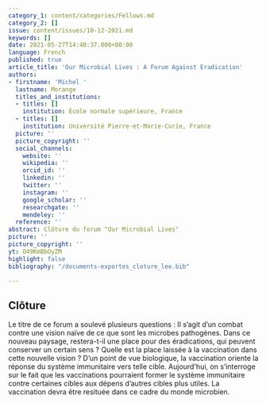 ```yaml
---
category_1: content/categories/Fellows.md
category_2: []
issue: content/issues/10-12-2021.md
keywords: []
date: 2021-05-27T14:40:37.000+00:00
language: French
published: true
article_title: 'Our Microbial Lives : A Forum Against Eradication'
authors:
- firstname: 'Michel '
  lastname: Morange
  titles_and_institutions:
  - titles: []
    institution: École normale supérieure, France
  - titles: []
    institution: Université Pierre-et-Marie-Curie, France
  picture: ''
  picture_copyright: ''
  social_channels:
    website: ''
    wikipedia: ''
    orcid_id: ''
    linkedin: ''
    twitter: ''
    instagram: ''
    google_scholar: ''
    researchgate: ''
    mendeley: ''
  reference: ''
abstract: Clôture du forum "Our Microbial Lives"
picture: ''
picture_copyright: ''
yt: O49KmBbOyZM
highlight: false
bibliography: "/documents-exportes_cloture_lee.bib"

---
```

## Clôture

Le titre de ce forum a soulevé plusieurs questions : Il s’agit d’un combat contre une vision naïve de ce que sont les microbes pathogènes. Dans ce nouveau paysage, restera-t-il une place pour des éradications, qui peuvent conserver un certain sens ? Quelle est la place laissée à la vaccination dans cette nouvelle vision ? D’un point de vue biologique, la vaccination oriente la réponse du système immunitaire vers telle cible. Aujourd'hui, on s’interroge sur le fait que les vaccinations pourraient former le système immunitaire contre certaines cibles aux dépens d’autres cibles plus utiles. La vaccination devra être resituée dans ce cadre du monde microbien.

<Youtube yt="O49KmBbOyZM" caption ="Clôture"></Youtube>